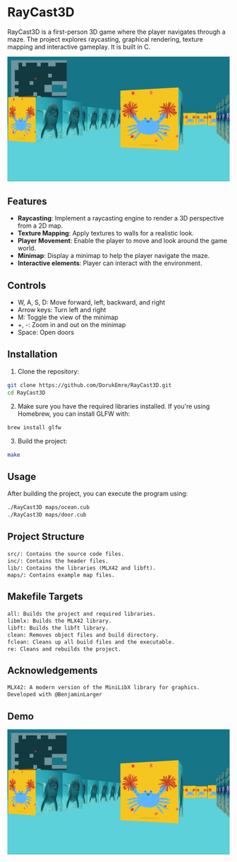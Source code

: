 # RayCast3D

RayCast3D is a first-person 3D game where the player navigates through a maze.
The project explores raycasting, graphical rendering, texture mapping and interactive gameplay. It is built in C.

![Screenshot of RayCast3D](RayCast3D_screenshot.png)

## Features

- **Raycasting**: Implement a raycasting engine to render a 3D perspective from a 2D map.
- **Texture Mapping**: Apply textures to walls for a realistic look.
- **Player Movement**: Enable the player to move and look around the game world.
- **Minimap**: Display a minimap to help the player navigate the maze.
- **Interactive elements**: Player can interact with the environment.


## Controls

  - W, A, S, D: Move forward, left, backward, and right
  - Arrow keys: Turn left and right
  - M: Toggle the view of the minimap
  - +, -: Zoom in and out on the minimap
  - Space: Open doors

## Installation

1. Clone the repository:
  ```sh
  git clone https://github.com/DorukEmre/RayCast3D.git
  cd RayCast3D
  ```

2. Make sure you have the required libraries installed. If you're using Homebrew, you can install GLFW with:
  ```sh
  brew install glfw
  ```

3. Build the project:
  ```sh
  make
  ```

## Usage

After building the project, you can execute the program using:
  ```sh
  ./RayCast3D maps/ocean.cub
  ./RayCast3D maps/door.cub
  ```

## Project Structure

    src/: Contains the source code files.
    inc/: Contains the header files.
    lib/: Contains the libraries (MLX42 and libft).
    maps/: Contains example map files.

## Makefile Targets

    all: Builds the project and required libraries.
    libmlx: Builds the MLX42 library.
    libft: Builds the libft library.
    clean: Removes object files and build directory.
    fclean: Cleans up all build files and the executable.
    re: Cleans and rebuilds the project.


## Acknowledgements

    MLX42: A modern version of the MiniLibX library for graphics.
    Developed with @BenjaminLarger


## Demo

[![Download Video](RayCast3D_screenshot.png)](RayCast3D_720p.mp4)